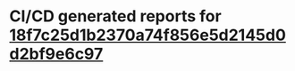 # CI/CD generated reports for [18f7c25d1b2370a74f856e5d2145d0d2bf9e6c97](https://github.com/hydephp/develop/commit/18f7c25d1b2370a74f856e5d2145d0d2bf9e6c97)
